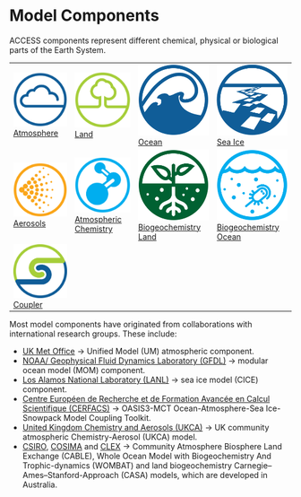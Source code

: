 # <div class="highlight-bg"> Model Components </div>

ACCESS components represent different chemical, physical or biological parts of the Earth System.

<table class="center">
  <tr>
      <td class="logo_cell"><a href="atmosphere" title="Atmosphere"><img class="logo_component" src="../../assets/component-logos/components-without-titles/ACCESS icon ATMOSPHERE.png" alt="Atmosphere"><br><div class="white-links"><div class="logo_cell_text">Atmosphere</div></div></a></td>
      <td class="logo_cell"><a href="land" title="Land"><img class="logo_component" src="../../assets/component-logos/components-without-titles/ACCESS icon LAND SURFACE.png" alt="Land"
      ><br><div class="white-links"><div class="logo_cell_text">Land</div></div></a></td>
      <td class="logo_cell"><a href="ocean" title="Ocean"><img class="logo_component" src="../../assets/component-logos/components-without-titles/ACCESS icon OCEAN.png"  alt="Ocean"><br><div class="white-links"><div class="logo_cell_text">Ocean</div></div></a></td>
      <td class="logo_cell"><a href="sea-ice" title="Sea Ice"><img class="logo_component"src="../../assets/component-logos/components-without-titles/ACCESS icon SEA ICE.png" alt="Sea Ice"><br><div class="white-links"><div class="logo_cell_text">Sea Ice</div></div></a></td>
   </tr>
   <tr> 
      <td class="logo_cell"><a href="aerosols_atmospheric_chemistry" title="Aerosols"><img class="logo_component"src="../../assets/component-logos/components-without-titles/ACCESS icon AEROSOLS.png" alt="Aerosols"><br><div class="white-links"><div class="logo_cell_text">Aerosols</div></div></a></td>
      <td class="logo_cell"><a href="aerosols_atmospheric_chemistry" title="Atmospheric Chemistry"><img class="logo_component" src="../../assets/component-logos/components-without-titles/ACCESS icon ATMOSPHERIC CHEMISTRY.png" alt="Chemistry-Atmosphere"><br><div class="white-links"><div class="logo_cell_text">Atmospheric Chemistry</div></div></a></td>
      <td class="logo_cell"><a href="bgc_land" title="Biogeochemistry-Land"><img class="logo_component" src="../../assets/component-logos/components-without-titles/ACCESS icon BGC LAND.png" alt="Biogeochemistry-Land"><br><div class="white-links"><div class="logo_cell_text">Biogeochemistry Land</div></div></a></td>
      <td class="logo_cell"><a href="bgc_ocean" title="Biogeochemistry-Ocean"><img class="logo_component" src="../../assets/component-logos/components-without-titles/ACCESS icon BGC OCEAN.png" alt="Biogeochemistry-Ocean"><br><div class="white-links"><div class="logo_cell_text">Biogeochemistry Ocean</div></div></a></td>
   </tr>
   <tr>
      <td class="logo_cell"><a href="coupler" title="Coupler"><img class="logo_component" src="../../assets/component-logos/components-without-titles/ACCESS icon COUPLER.png" alt="Coupler"><br><div class="white-links"><div class="logo_cell_text">Coupler</div></div></a></td>
   </tr>
</table>


Most model components have originated from collaborations with international research groups. These include:

- [UK Met Office][met-office-web] &rarr; Unified Model (UM) atmospheric component.
- [NOAA/ Geophysical Fluid Dynamics Laboratory (GFDL)][noaa-gfdl-web] &rarr; modular ocean model (MOM) component.
- [Los Alamos National Laboratory (LANL)][lanl-web] &rarr; sea ice model (CICE) component.
- [Centre Européen de Recherche et de Formation Avancée en Calcul Scientifique (CERFACS)][cerfacs-web] &rarr; OASIS3-MCT Ocean-Atmosphere-Sea Ice-Snowpack Model Coupling Toolkit.
- [United Kingdom Chemistry and Aerosols (UKCA)][ukca-web] &rarr; UK community atmospheric Chemistry-Aerosol (UKCA) model.
- [CSIRO][csiro-web], [COSIMA][cosima-web] and [CLEX][clex-web]  &rarr; Community Atmosphere Biosphere Land Exchange (CABLE),  Whole Ocean Model with Biogeochemistry And Trophic-dynamics (WOMBAT) and land biogeochemistry Carnegie–Ames–Stanford-Approach (CASA) models, which are developed in Australia.

[met-office-web]: https://www.metoffice.gov.uk/
[noaa-gfdl-web]: https://www.gfdl.noaa.gov/
[lanl-web]: https://www.lanl.gov/
[cerfacs-web]: https://cerfacs.fr/en/
[ukca-web]: https://www.ukca.ac.uk/
[csiro-web]: https://www.csiro.au/
[clex-web]: https://www.climateextremes.org.au/
[cosima-web]: http://www.cosima.org.au/

